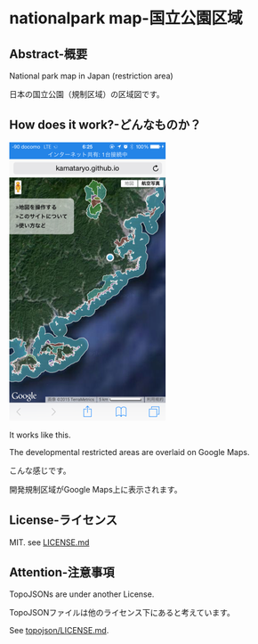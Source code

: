 # nationalpark map-国立公園区域

## Abstract-概要
National park map in Japan (restriction area)

日本の国立公園（規制区域）の区域図です。

## How does it work?-どんなものか？
![screen shot](screenshot.png)

It works like this.

The developmental restricted areas are overlaid on Google Maps.

こんな感じです。

開発規制区域がGoogle Maps上に表示されます。

## License-ライセンス
MIT. see [LICENSE.md](LICENSE.md)

## Attention-注意事項
TopoJSONs are under another License.

TopoJSONファイルは他のライセンス下にあると考えています。

See [topojson/LICENSE.md](topojson/LICENSE.md).
